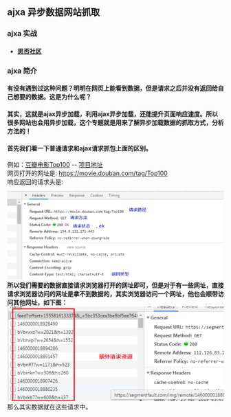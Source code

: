 ## ajxa 异步数据网站抓取
### ajxa 实战
- #### [思否社区](./segmentfault/)

### ajxa 简介
#### 有没有遇到过这种问题？明明在网页上能看到数据，但是请求之后并没有返回给自己想要的数据。这是为什么呢？
#### 其实，这就是ajax异步加载，利用ajax异步加载，还能提升页面响应速度。所以很多网站也会用异步加载，这个专题就是用来了解异步加载数据的抓取方式，分析方法的！

#### 首先我们看一下普通请求和ajax请求抓包上面的区别。    
例如：[豆瓣电影Top100](https://movie.douban.com/tag/Top100) -- [项目地址](../douban_movie/)  
网页打开的网址是: https://movie.douban.com/tag/Top100  
响应返回的请求头是:
![请求地址](../douban_movie/images/requests_ann.png)
**所以我们需要的数据直接请求浏览器打开的网址即可，但是对于有一些网址，直接请求浏览器访问的网址是拿不到数据的，其实浏览器访问一个网址，他也会顺带访问其他网址，如下图：**  
![额外请求](./images/ajax-urls.png)  
那么其实数据就在这些请求中。  



